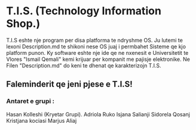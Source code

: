 # T.I.S. (Technology Information Shop.)

T.I.S eshte nje program per disa platforma te ndryshme OS. Ju lutemi te lexoni Description.md 
te shikoni nese OS juaj i permbahet Sisteme qe kjo platform punon. Ky software eshte nje ide 
qe ne nxenesit e Universitetit te Vlores "Ismail Qemali" kemi krijuar per kompanit me pajisje
elektronike. Ne Filen "Description.md" do keni te dhenat qe karakterizojn T.I.S.

## Faleminderit qe jeni pjese e T.I.S!


### Antaret e grupi : 
Hasan Kolleshi (Kryetar Grupi).
Adriola Ruko
Isjana Salianji
Sidorela Qosanj
Kristjana kociasi
Marjus Aliaj                           





